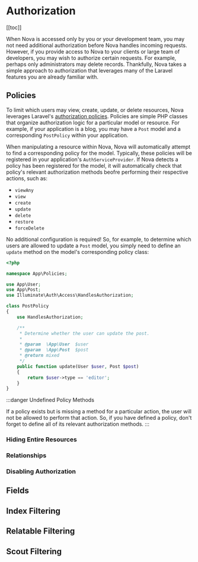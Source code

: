 # Authorization

[[toc]]

When Nova is accessed only by you or your development team, you may not need additional authorization before Nova handles incoming requests. However, if you provide access to Nova to your clients or large team of developers, you may wish to authorize certain requests. For example, perhaps only administrators may delete records. Thankfully, Nova takes a simple approach to authorization that leverages many of the Laravel features you are already familiar with.

## Policies

To limit which users may view, create, update, or delete resources, Nova leverages Laravel's [authorization policies](https://laravel.com/docs/5.6/authorization#creating-policies). Policies are simple PHP classes that organize authorization logic for a particular model or resource. For example, if your application is a blog, you may have a `Post` model and a corresponding `PostPolicy` within your application.

When manipulating a resource within Nova, Nova will automatically attempt to find a corresponding policy for the model. Typically, these policies will be registered in your application's `AuthServiceProvider`. If Nova detects a policy has been registered for the model, it will automatically check that policy's relevant authorization methods beofre performing their respective actions, such as:

- `viewAny`
- `view`
- `create`
- `update`
- `delete`
- `restore`
- `forceDelete`

No additional configuration is required! So, for example, to determine which users are allowed to update a `Post` model, you simply need to define an `update` method on the model's corresponding policy class:

```php
<?php

namespace App\Policies;

use App\User;
use App\Post;
use Illuminate\Auth\Access\HandlesAuthorization;

class PostPolicy
{
    use HandlesAuthorization;

    /**
     * Determine whether the user can update the post.
     *
     * @param  \App\User  $user
     * @param  \App\Post  $post
     * @return mixed
     */
    public function update(User $user, Post $post)
    {
        return $user->type == 'editor';
    }
}
```

:::danger Undefined Policy Methods

If a policy exists but is missing a method for a particular action, the user will not be allowed to perform that action. So, if you have defined a policy, don't forget to define all of its relevant authorization methods.
:::

### Hiding Entire Resources

### Relationships

### Disabling Authorization

## Fields

## Index Filtering

## Relatable Filtering

## Scout Filtering
